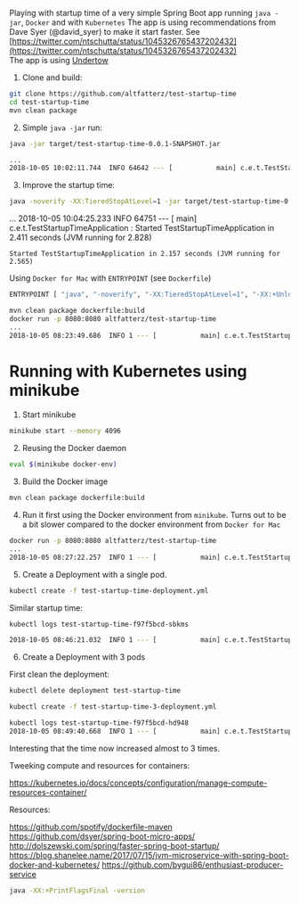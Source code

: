 Playing with startup time of a very simple Spring Boot app running `java -jar`, `Docker` and with `Kubernetes`
The app is using recommendations from Dave Syer (@david_syer) to make it start faster. See [https://twitter.com/ntschutta/status/1045326765437202432](https://twitter.com/ntschutta/status/1045326765437202432)  
The app is using [Undertow](http://undertow.io/)

1. Clone and build:

```bash
git clone https://github.com/altfatterz/test-startup-time
cd test-startup-time
mvn clean package
```

2. Simple `java -jar` run:
```bash
java -jar target/test-startup-time-0.0.1-SNAPSHOT.jar

...
2018-10-05 10:02:11.744  INFO 64642 --- [           main] c.e.t.TestStartupTimeApplication         : Started TestStartupTimeApplication in 3.444 seconds (JVM running for 4.038)
```

3. Improve the startup time:

```bash
java -noverify -XX:TieredStopAtLevel=1 -jar target/test-startup-time-0.0.1-SNAPSHOT.jar
```
...
2018-10-05 10:04:25.233  INFO 64751 --- [           main] c.e.t.TestStartupTimeApplication         : Started TestStartupTimeApplication in 2.411 seconds (JVM running for 2.828)
```
Started TestStartupTimeApplication in 2.157 seconds (JVM running for 2.565)
```

Using `Docker for Mac` with `ENTRYPOINT` (see `Dockerfile`) 
```bash
ENTRYPOINT [ "java", "-noverify", "-XX:TieredStopAtLevel=1", "-XX:+UnlockExperimentalVMOptions", "-XX:+UseCGroupMemoryLimitForHeap", "-jar", "/app.jar"]
```

```bash
mvn clean package dockerfile:build
docker run -p 8080:8080 altfatterz/test-startup-time
...
2018-10-05 08:23:49.686  INFO 1 --- [           main] c.e.t.TestStartupTimeApplication         : Started TestStartupTimeApplication in 2.172 seconds (JVM running for 2.538)
```

# Running with Kubernetes using minikube

1. Start minikube 

```bash
minikube start --memory 4096
```

2. Reusing  the Docker daemon

```bash
eval $(minikube docker-env)
```

3. Build the Docker image

```bash
mvn clean package dockerfile:build
```

4. Run it first using the Docker environment from `minikube`. 
Turns out to be a bit slower compared to the docker environment from `Docker for Mac`

```bash
docker run -p 8080:8080 altfatterz/test-startup-time
...
2018-10-05 08:27:22.257  INFO 1 --- [           main] c.e.t.TestStartupTimeApplication         : Started TestStartupTimeApplication in 2.607 seconds (JVM running for 3.03)
``` 

5. Create a Deployment with a single pod.

```bash
kubectl create -f test-startup-time-deployment.yml
```

Similar startup time:

```bash
kubectl logs test-startup-time-f97f5bcd-sbkms

2018-10-05 08:46:21.032  INFO 1 --- [           main] c.e.t.TestStartupTimeApplication         : Started TestStartupTimeApplication in 2.87 seconds (JVM running for 3.332)
```

6. Create a Deployment with 3 pods

First clean the deployment:
```bash
kubectl delete deployment test-startup-time
```

```bash
kubectl create -f test-startup-time-3-deployment.yml
```

```bash
kubectl logs test-startup-time-f97f5bcd-hd948
2018-10-05 08:49:40.668  INFO 1 --- [           main] c.e.t.TestStartupTimeApplication         : Started TestStartupTimeApplication in 7.702 seconds (JVM running for 8.847)
```

Interesting that the time now increased almost to 3 times.

Tweeking compute and resources for containers:

https://kubernetes.io/docs/concepts/configuration/manage-compute-resources-container/


Resources:

https://github.com/spotify/dockerfile-maven
https://github.com/dsyer/spring-boot-micro-apps/
http://dolszewski.com/spring/faster-spring-boot-startup/
https://blog.shanelee.name/2017/07/15/jvm-microservice-with-spring-boot-docker-and-kubernetes/
https://github.com/bygui86/enthusiast-producer-service
```bash
java -XX:+PrintFlagsFinal -version
```

